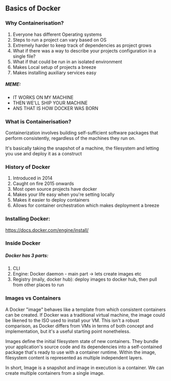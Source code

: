 ## Basics of Docker

### Why Containerisation?
1. Everyone has different Operating systems
2. Steps to run a project can vary based on OS
3. Extremely harder to keep track of dependencies as project grows
4. What if there was a way to describe your projects configuration in a single file?
5. What if that could be run in an isolated environment
6. Makes Local setup of projects a breeze
7. Makes installing auxiliary services easy

##### MEME:
- IT WORKS ON MY MACHINE 
- THEN WE'LL SHIP YOUR MACHINE
- ANS THAT IS HOW DOCKER WAS BORN

### What is Containerisation?

Containerization involves building self-sufficient software packages that perform consistently, regardless of the machines they run on.

It's basically taking the snapshot of a machine, the filesystem and letting you use and deploy it as a construct


### History of Docker
1. Introduced in 2014
2. Caught on fire 2015 onwards
3. Most open source projects have docker
4. Makes your life easy when you're setting locally
5. Makes it easier to deploy containers
6. Allows for container orchestration which makes deployment a breeze


### Installing Docker:
  https://docs.docker.com/engine/install/


### Inside Docker

##### Docker has 3 parts:
1. CLI
2. Engine: Docker daemon - main part -> lets create images etc
3. Registry (maily, docker hub): deploy images to docker hub, then pull from other places to run


### Images vs Containers

A Docker "image" behaves like a template from which consistent containers can be created. If
Docker was a traditional virtual machine, the image could be likened to the ISO used to install your
VM. This isn't a robust comparison, as Docker differs from VMs in terms of both concept and
implementation, but it's a useful starting point nonetheless.

Images define the initial filesystem state of new containers. They bundle your application's source
code and its dependencies into a self-contained package that's ready to use with a container
runtime. Within the image, filesystem content is represented as multiple independent layers.

In short, Image is a snapshot and image in execution is a container. We can create multiple containers from a single image.
